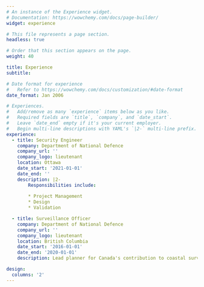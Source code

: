```yaml
---
# An instance of the Experience widget.
# Documentation: https://wowchemy.com/docs/page-builder/
widget: experience

# This file represents a page section.
headless: true

# Order that this section appears on the page.
weight: 40

title: Experience
subtitle:

# Date format for experience
#   Refer to https://wowchemy.com/docs/customization/#date-format
date_format: Jan 2006

# Experiences.
#   Add/remove as many `experience` items below as you like.
#   Required fields are `title`, `company`, and `date_start`.
#   Leave `date_end` empty if it's your current employer.
#   Begin multi-line descriptions with YAML's `|2-` multi-line prefix.
experience:
  - title: Security Engineer 
    company: Department of National Defence
    company_url: ''
    company_logo: lieutenant
    location: Ottawa
    date_start: '2021-01-01'
    date_end: ''
    description: |2-
        Responsibilities include:
        
        * Project Management
        * Design
        * Validation

  - title: Surveillance Officer 
    company: Department of National Defence
    company_url: ''
    company_logo: lieutenant
    location: British Columbia
    date_start: '2016-01-01'
    date_end: '2020-01-01'
    description: Lead planner for Canada's contribution to coastal surveillance. 

design:
  columns: '2'
---
```

